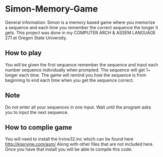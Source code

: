 # Simon-Memory-Game
General information: Simon is a memory based game where you memorize a sequence and each time you remember the correct sequence the longer it gets. This project was done in my COMPUTER ARCH & ASSEM LANGUAGE 271 at Oregon State University.

## How to play
You will be given the first sequence remember the sequence and input each number sequence individually when prompted. The sequence will get 1+ longer each time. The game will remind you how the sequence is from beginning to end each time when you get the sequence correct.

## Note
Do not enter all your sequences in one input. Wait until the program asks you to input the next sequence.

## How to complie game
You will need to install the Irvine32.inc which can be found here http://kipirvine.com/asm/ Along with other files that are not included here. Once you have that install you will be able to compile this code.
